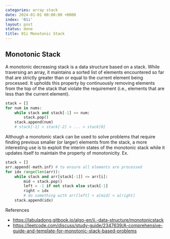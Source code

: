 ```yaml
---
categories: array stack
date: 2024-01-01 00:00:00 +0000
index: '01i'
layout: post
status: done
title: 01i Monotonic Stack
---
```



## Monotonic Stack

A monotonic decreasing stack is a data structure based on a stack. While traversing an array, it maintains a sorted list of elements encountered so far that are strictly greater than or equal to the current element being processed. It upholds this property by continuously removing elements from the top of the stack that violate the requirement (i.e., elements that are less than the current element).

```python
stack = []
for num in nums:
    while stack and stack[-1] <= num:
        stack.pop()
    stack.append(num)
    # stack[-1] > stack[-2] > ... > stack[0]
```

Although a monotonic stack can be used to solve problems that require finding previous smaller (or larger) elements from the stack, a more interesting use is to exploit the interim states of the monotonic stack while it updates itself to maintain the property of monotonicity. Ex.

```python
stack = []
arr.append(-math.inf) # to ensure all elements are processed
for idx range(len(arr)):
    while stack and arr[stack[-1]] <= arr[i]:
        mid = stack.pop()
        left = -1 if not stack else stack[-1]
        right = idx
        # do something with arr[left] > a[mid] < a[right]
    stack.append(idx)
```

References 
- https://labuladong.gitbook.io/algo-en/ii.-data-structure/monotonicstack
- https://leetcode.com/discuss/study-guide/2347639/A-comprehensive-guide-and-template-for-monotonic-stack-based-problems